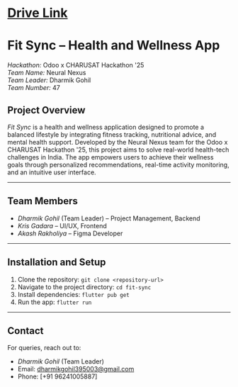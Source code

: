 # [Drive Link](https://drive.google.com/file/d/1iYn1Nl_2K9h54e0nw5WIYjv1xf2UK_GH/view?usp=sharing)

# Fit Sync – Health and Wellness App  

*Hackathon:* Odoo x CHARUSAT Hackathon '25  
*Team Name:* Neural Nexus  
*Team Leader:* Dharmik Gohil  
*Team Number:* 47  

## Project Overview  

*Fit Sync* is a health and wellness application designed to promote a balanced lifestyle by integrating fitness tracking, nutritional advice, and mental health support. Developed by the Neural Nexus team for the Odoo x CHARUSAT Hackathon '25, this project aims to solve real-world health-tech challenges in India. The app empowers users to achieve their wellness goals through personalized recommendations, real-time activity monitoring, and an intuitive user interface.  

---  

## Team Members  
- *Dharmik Gohil* (Team Leader) – Project Management, Backend  
- *Kris Gadara* – UI/UX, Frontend  
- *Akash Rakholiya* – Figma Developer  

---  

## Installation and Setup  
1. Clone the repository: `git clone <repository-url>`  
2. Navigate to the project directory: `cd fit-sync`  
3. Install dependencies: `flutter pub get`  
4. Run the app: `flutter run`  

---  

## Contact  
For queries, reach out to:  
- *Dharmik Gohil* (Team Leader)  
- Email: [dharmikgohil395003@gmail.com](mailto:dharmikgohil395003@gmail.com)  
- Phone: [+91 96241005887]  
